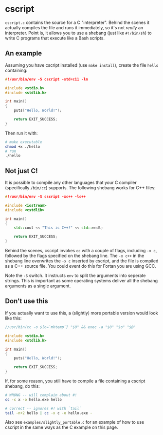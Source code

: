 # cscript

`cscript.c` contains the source for a C "interpreter". Behind the scenes it
actually compiles the file and runs it immediately, so it's not _really_ an
interpreter. Point is, it allows you to use a shebang (just like `#!/bin/sh`) to
write C programs that execute like a Bash scripts.

## An example

Assuming you have cscript installed (use `make install`), create the file
`hello` containing:

```c
#!/usr/bin/env -S cscript -std=c11 -lm

#include <stdio.h>
#include <stdlib.h>

int main()
{
	puts("Hello, World!");

	return EXIT_SUCCESS;
}
```

Then run it with:

```sh
# make executable
chmod +x ./hello
# run
./hello
```

## Not just C!

It is possible to compile any other languages that your C compiler (specifically
`/bin/cc`) supports. The following shebang works for C++ files:

```cpp
#!/usr/bin/env -S cscript -xc++ -lc++

#include <iostream>
#include <cstdlib>

int main()
{
	std::cout << "This is C++!" << std::endl;

	return EXIT_SUCCESS;
}
```

Behind the scenes, cscript invokes `cc` with a couple of flags, including
`-x c`, followed by the flags specified on the shebang line. The `-x c++` in the
shebang line overwrites the `-x c` inserted by cscript, and the file is compiled
as a C++ source file. You could event do this for Fortan you are using GCC.

Note the `-S` switch. It instructs `env` to split the arguments into seperate
strings. This is important as some operating systems deliver all the shebang
arguments as a single argument.

## Don't use this

If you actually want to use this, a (slightly) more portable version would look
like this:

```c
//usr/bin/cc -o ${o=`mktemp`} "$0" && exec -a "$0" "$o" "$@"

#include <stdio.h>
#include <stdlib.h>

int main()
{
	puts("Hello, World!");

	return EXIT_SUCCESS;
}
```

If, for some reason, you still have to compile a file containing a cscript
shebang, do this:

```sh
# WRONG -- will complain about #!
cc -c x -o hello.exe hello

# correct -- ignores #! with `tail`
tail -n+2 hello | cc -x c -o hello.exe -
```

Also see `examples/slightly_portable.c` for an example of how to use cscript in
the same ways as the C example on this page.
